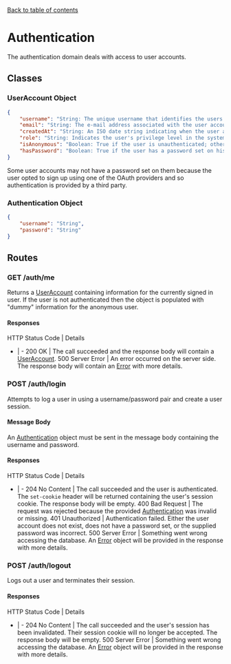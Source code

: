 [Back to table of contents](API.md)

# Authentication
The authentication domain deals with access to user accounts.

## Classes
### UserAccount Object
```json
{
	"username": "String: The unique username that identifies the users profile.",
	"email": "String: The e-mail address associated with the user account.",
	"createdAt": "String: An ISO date string indicating when the user account was first created. (UTC.)",
	"role": "String: Indicates the user's privilege level in the system. One of user|admin.",
	"isAnonymous": "Boolean: True if the user is unauthenticated; otherwise, false.",
	"hasPassword": "Boolean: True if the user has a password set on his/her account."
}
```
Some user accounts may not have a password set on them because the user opted to sign up using one of the
OAuth providers and so authentication is provided by a third party.

### Authentication Object
```json
{
	"username": "String",
	"password": "String"
}
```

## Routes
### GET /auth/me
Returns a [UserAccount](#useraccount-object) containing information for the currently signed in user. If
the user is not authenticated then the object is populated with "dummy" information for the anonymous user.

#### Responses
HTTP Status Code | Details
- | -
200 OK | The call succeeded and the response body will contain a [UserAccount](#useraccount-object).
500 Server Error | An error occurred on the server side. The response body will contain an [Error](General.md#error-object) with more details.

### POST /auth/login
Attempts to log a user in using a username/password pair and create a user session.

#### Message Body
An [Authentication](#authentication-object) object must be sent in the message body containing the username
and password.

#### Responses
HTTP Status Code | Details
- | -
204 No Content | The call succeeded and the user is authenticated. The `set-cookie` header will be returned containing the user's session cookie. The response body will be empty.
400 Bad Request | The request was rejected because the provided [Authentication](#authentication-object) was invalid or missing.
401 Unauthorized | Authentication failed. Either the user account does not exist, does not have a password set, or the supplied password was incorrect.
500 Server Error | Something went wrong accessing the database. An [Error](General.md#error-object) object will be provided in the response with more details.

### POST /auth/logout
Logs out a user and terminates their session.

#### Responses
HTTP Status Code | Details
- | -
204 No Content | The call succeeded and the user's session has been invalidated. Their session cookie will no longer be accepted. The response body will be empty.
500 Server Error | Something went wrong accessing the database. An [Error](General.md#error-object) object will be provided in the response with more details.
